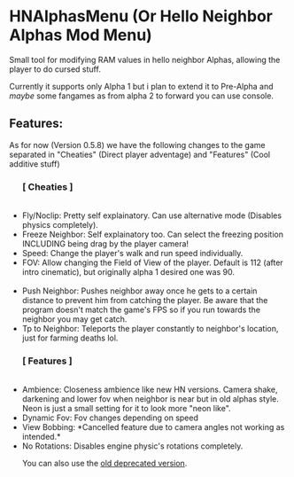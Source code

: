 # HNAlphasMenu (Or Hello Neighbor Alphas Mod Menu)

Small tool for modifying RAM values in hello neighbor Alphas, allowing the player to do cursed stuff.

Currently it supports only Alpha 1 but i plan to extend it to Pre-Alpha and *maybe* some fangames as from alpha 2 to forward you can use console.

<h2>Features:</h2>
As for now (Version 0.5.8) we have the following changes to the game separated in "Cheaties" (Direct player adventage) and "Features" (Cool additive stuff)
<ul>
  <h3>[ Cheaties ]</h3><br>
  <li>Fly/Noclip: Pretty self explainatory. Can use alternative mode (Disables physics completely).</li>
  <li>Freeze Neighbor: Self explainatory too. Can select the freezing position INCLUDING being drag by the player camera!</li>
  <li>Speed: Change the player's walk and run speed individually.</li>
  <li>FOV: Allow changing the Field of View of the player. Default is 112 (after intro cinematic), but originally alpha 1 desired one was 90.</li><br>
  <li>Push Neighbor: Pushes neighbor away once he gets to a certain distance to prevent him from catching the player. Be aware that the program doesn't match the game's FPS so if you run towards the neighbor you may get catch.</li>
  <li>Tp to Neighbor: Teleports the player constantly to neighbor's location, just for farming deaths lol.</li>
  <h3>[ Features ]</h3><br>
  <li>Ambience: Closeness ambience like new HN versions. Camera shake, darkening and lower fov when neighbor is near but in old alphas style. Neon is just a small setting for it to look more "neon like".</li>
  <li>Dynamic Fov: Fov changes depending on speed </li>
  <li>View Bobbing: *Cancelled feature due to camera angles not working as intended.*</li>
  <li>No Rotations: Disables engine physic's rotations completely.</li>
</ol>

You can also use the [old deprecated version](https://github.com/JasonPegasus/HNAlpha1Menu).
